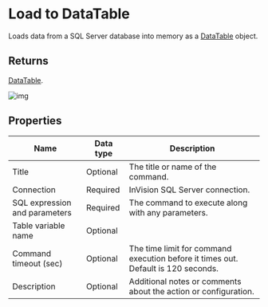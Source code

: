 # Load to DataTable

Loads data from a SQL Server database into memory as a [DataTable](https://learn.microsoft.com/en-us/dotnet/api/system.data.datatable) object.

## Returns

[DataTable](https://learn.microsoft.com/en-us/dotnet/api/system.data.datatable).


![img](https://profitbasedocs.blob.core.windows.net/flowimages/load-to-datatable.png)


## Properties

| Name         | Data type       | Description                                       |
|--------------|-----------------|---------------------------------------------------|
| Title           |  Optional | The title or name of the command.     |
| Connection         | Required   | InVision SQL Server connection. |
| SQL expression and parameters   | Required      | The command to execute along with any parameters.   |
| Table variable name | Optional  |   |
| Command timeout (sec) | Optional | The time limit for command execution before it times out. Default is 120 seconds.|
| Description   | Optional | Additional notes or comments about the action or configuration. |
